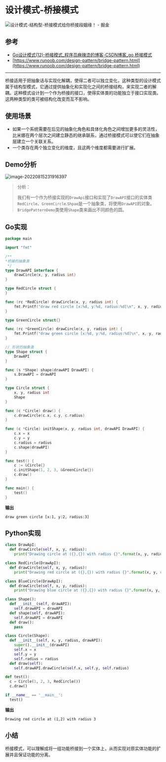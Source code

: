 # 设计模式-桥接模式

![设计模式-结构型-桥接模式给你桥接段姻缘！ - 掘金](https://encrypted-tbn0.gstatic.com/images?q=tbn:ANd9GcRuuiiUTGj78MdviRHZGEiRqZTj_iwkXTX0ww&usqp=CAU)

## 参考

- [Go设计模式(12)-桥接模式_程序员麻辣烫的博客-CSDN博客_go 桥接模式](https://blog.csdn.net/shida219/article/details/117279549)
- [https://www.runoob.com/design-pattern/bridge-pattern.html](https://www.runoob.com/design-pattern/bridge-pattern.html)



---

桥接适用于把抽象话与实现化解耦，使得二者可以独立变化，这种类型的设计模式属于结构型模式，它通过提供抽象化和实现化之间的桥接结构，来实现二者的解耦。这种模式设计到一个作为桥接的接口，使得实体类的功能独立于接口实现类。这两种类型的类可被结构化改变而互不影响。

## 使用场景

- 如果一个系统需要在后见的抽象化角色和具体化角色之间增加更多的灵活性，比米娜在两个层次之间建立静态的继承联系，通过桥接模式可以使它们在抽象层建立一个关联关系。
- 一个类存在两个独立变化的维度，且这两个维度都需要进行扩展。

## Demo分析

![image-20220815231916397](C:\Users\86136\AppData\Roaming\Typora\typora-user-images\image-20220815231916397.png)

> 分析：
>
> 我们有一个作为桥接实现的``DrawApi``接口和实现了``DrawAPI``接口的实体类``RedCircle``、``GreenCircle``.``Shpae``是一个抽象类，将使用``DrawAPI``的对象。``BridgePatternDemo``类使用``Shape``类来画出不同颜色的圆。

## Go实现

```go
package main

import "fmt"

/**
*桥接的抽象类
 */
type DrawAPI interface {
	drawCircle(x, y, radius int)
}

type RedCircle struct {
}

func (rc *RedCircle) drawCircle(x, y, radius int) {
	fmt.Printf("draw red circle [x:%d, y:%d, radius:%d]\n", x, y, radius)
}

type GreenCircle struct{}

func (rc *GreenCircle) drawCircle(x, y, radius int) {
	fmt.Printf("draw green circle [x:%d, y:%d, radius:%d]\n", x, y, radius)
}

// 形状的抽象类
type Shape struct {
	DrawAPI
}

func (s *Shape) shape(drawAPI DrawAPI) {
	s.DrawAPI = drawAPI
}

type Circle struct {
	x, y, radius int
	Shape
}

func (c *Circle) draw() {
	c.drawCircle(c.x, c.y, c.radius)
}

func (c *Circle) initShape(x, y, radius int, drawAPI DrawAPI) {
	c.x = x
	c.y = y
	c.radius = radius
	c.shape(drawAPI)
}

func test() {
	c := &Circle{}
	c.initShape(1, 2, 3, &GreenCircle{})
	c.draw()
}

func main() {
	test()
}
```

**输出**

```
draw green circle [x:1, y:2, radius:3]
```

## Python实现

```python
class DrawApI:
  def drawCircle(self, x, y, radius):
    print("Drawing circle at ({},{}) with radius {}".format(x, y, radius))

class RedCircle(DrawApI):
  def drawCircle(self, x, y, radius):
    print("Drawing red circle at ({},{}) with radius {}".format(x, y, radius))

class BlueCircle(DrawApI):
  def drawCircle(self, x, y, radius):
    print("Drawing blue circle at ({},{}) with radius {}".format(x, y, radius))

class Shape():
  def __init__(self, drawAPI):
    self.drawAPI = drawAPI
  def shape(self, drawAPI):
    self.drawAPI = drawAPI
  def draw():
    pass

class Circle(Shape):
  def __init__(self, x, y, radius, drawAPI):
    super().__init__(drawAPI)
    self.x = x
    self.y = y
    self.radius = radius
  def draw(self):
    self.drawAPI.drawCircle(self.x, self.y, self.radius)

def test():
  c = Circle(1, 2, 3, RedCircle())
  c.draw()

if __name__ == '__main__':
  test()
```

**输出**

```
Drawing red circle at (1,2) with radius 3
```

## 小结

桥接模式，可以理解成将一组功能桥接到一个实体上，从而实现对原实体功能的扩展并且保证功能的分离。